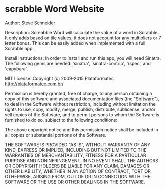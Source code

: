 # scrabble Word Website

Author: Steve Schneider

Description: Screabble Word will calculate the value of a word in Scrabble. It only adds based on tile values; it does not account for any multipliers or 7 letter bonus. This can be easily added when implemented with a full Scrabble app.

Install Instructions: In order to install and run this app, you will need Sinatra. The following gems are needed: 'sinatra', 'sinatra-contrib', 'rspec', and 'capybara'.

MIT License: Copyright (c) 2009-2015 Plataformatec http://plataformatec.com.br/

Permission is hereby granted, free of charge, to any person obtaining a copy of this software and associated documentation files (the "Software"), to deal in the Software without restriction, including without limitation the rights to use, copy, modify, merge, publish, distribute, sublicense, and/or sell copies of the Software, and to permit persons to whom the Software is furnished to do so, subject to the following conditions:

The above copyright notice and this permission notice shall be included in all copies or substantial portions of the Software.

THE SOFTWARE IS PROVIDED "AS IS", WITHOUT WARRANTY OF ANY KIND, EXPRESS OR IMPLIED, INCLUDING BUT NOT LIMITED TO THE WARRANTIES OF MERCHANTABILITY, FITNESS FOR A PARTICULAR PURPOSE AND NONINFRINGEMENT. IN NO EVENT SHALL THE AUTHORS OR COPYRIGHT HOLDERS BE LIABLE FOR ANY CLAIM, DAMAGES OR OTHER LIABILITY, WHETHER IN AN ACTION OF CONTRACT, TORT OR OTHERWISE, ARISING FROM, OUT OF OR IN CONNECTION WITH THE SOFTWARE OR THE USE OR OTHER DEALINGS IN THE SOFTWARE.
